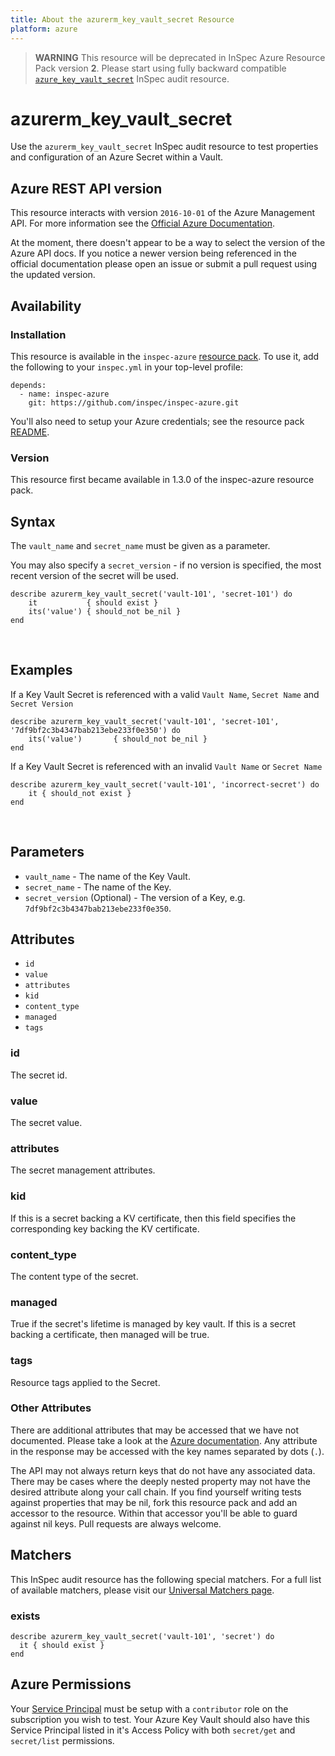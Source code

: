 ```yaml
---
title: About the azurerm_key_vault_secret Resource
platform: azure
---
```


> <b>WARNING</b>  This resource will be deprecated in InSpec Azure Resource Pack version **2**. Please start using fully backward compatible [`azure_key_vault_secret`](azure_key_vault_secret.md) InSpec audit resource.

# azurerm\_key\_vault\_secret

Use the `azurerm_key_vault_secret` InSpec audit resource to test properties and configuration of
an Azure Secret within a Vault.
<br />

## Azure REST API version

This resource interacts with version `2016-10-01` of the Azure Management API. For more
information see the [Official Azure Documentation](https://docs.microsoft.com/en-us/rest/api/keyvault/getsecret/getsecret).

At the moment, there doesn't appear to be a way to select the version of the
Azure API docs. If you notice a newer version being referenced in the official
documentation please open an issue or submit a pull request using the updated
version.

## Availability

### Installation

This resource is available in the `inspec-azure` [resource
pack](https://www.inspec.io/docs/reference/glossary/#resource-pack). To use it, add the
following to your `inspec.yml` in your top-level profile:

    depends:
      - name: inspec-azure
        git: https://github.com/inspec/inspec-azure.git

You'll also need to setup your Azure credentials; see the resource pack
[README](https://github.com/inspec/inspec-azure#inspec-for-azure).

### Version

This resource first became available in 1.3.0 of the inspec-azure resource pack.

## Syntax

The `vault_name` and `secret_name` must be given as a parameter.

You may also specify a `secret_version` - if no version is specified, the most recent version of the secret will be used.

    describe azurerm_key_vault_secret('vault-101', 'secret-101') do
        it           { should exist }
        its('value') { should_not be_nil }
    end

<br />

## Examples

If a Key Vault Secret is referenced with a valid `Vault Name`, `Secret Name` and `Secret Version`

    describe azurerm_key_vault_secret('vault-101', 'secret-101', '7df9bf2c3b4347bab213ebe233f0e350') do
        its('value')       { should_not be_nil }
    end

If a Key Vault Secret is referenced with an invalid `Vault Name` or `Secret Name`

    describe azurerm_key_vault_secret('vault-101', 'incorrect-secret') do
        it { should_not exist }
    end

<br />

## Parameters

  - `vault_name`      - The name of the Key Vault.
  - `secret_name`     - The name of the Key.
  - `secret_version` (Optional) - The version of a Key, e.g. `7df9bf2c3b4347bab213ebe233f0e350`.

## Attributes

  -  `id`
  -  `value`
  -  `attributes`
  -  `kid`
  -  `content_type`
  -  `managed`
  -  `tags`

### id
The secret id.

### value
The secret value.

### attributes
The secret management attributes.

### kid
If this is a secret backing a KV certificate, then this field specifies the corresponding key backing the KV certificate.

### content\_type
The content type of the secret.

### managed
True if the secret's lifetime is managed by key vault. If this is a secret backing a certificate, then managed will be true.

### tags
Resource tags applied to the Secret.

### Other Attributes

There are additional attributes that may be accessed that we have not
documented. Please take a look at the [Azure documentation](##-Azure-REST-API-version).
Any attribute in the response may be accessed with the key names separated by
dots (`.`).

The API may not always return keys that do not have any associated data. There
may be cases where the deeply nested property may not have the desired
attribute along your call chain. If you find yourself writing tests against
properties that may be nil, fork this resource pack and add an accessor to the
resource. Within that accessor you'll be able to guard against nil keys. Pull
requests are always welcome.

## Matchers

This InSpec audit resource has the following special matchers. For a full list of
available matchers, please visit our [Universal Matchers
page](https://www.inspec.io/docs/reference/matchers/).

### exists

    describe azurerm_key_vault_secret('vault-101', 'secret') do
      it { should exist }
    end

## Azure Permissions

Your [Service Principal](https://docs.microsoft.com/en-us/azure/azure-resource-manager/resource-group-create-service-principal-portal)
must be setup with a `contributor` role on the subscription you wish to test.
Your Azure Key Vault should also have this Service Principal listed in it's Access Policy with both `secret/get` and `secret/list` permissions.
